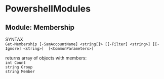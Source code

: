 # PowershellModules
## Module: Membership
SYNTAX  
`Get-Membership [-SamAccountName] <string[]> [[-Filter] <string>] [[-Ignore] <string>]  [<CommonParameters>]`

returns array of objects with members:  
`int Count`  
`string Group`  
`string Member`
